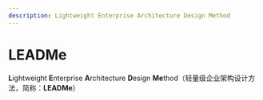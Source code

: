 ```yaml
---
description: Lightweight Enterprise Architecture Design Method
---
```


# LEADMe

**L**ightweight **E**nterprise **A**rchitecture **D**esign **Me**thod（轻量级企业架构设计方法，简称：**LEADMe**）

